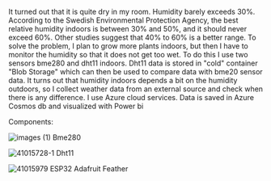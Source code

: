 
It turned out that it is quite dry in my room. Humidity barely exceeds 30%. According to the Swedish Environmental Protection Agency, the best relative humidity indoors is between 30% and 50%, and it should never exceed 60%. Other studies suggest that 40% to 60% is a better range.
To solve the problem, I plan to grow more plants indoors, but then I have to monitor the humidity so that it does not get too wet.
To do this I use two sensors bme280 and dht11 indoors. Dht11 data is stored in "cold" container "Blob Storage" which can then be used to compare data with bme20 sensor data.
It turns out that humidity indoors depends a bit on the humidity outdoors, so I collect weather data from an external source and check when there is any difference.
I use Azure cloud services. Data is saved in Azure Cosmos db and visualized with Power bi


Components:


![images (1)](https://user-images.githubusercontent.com/71280566/163165892-fb6d1ac5-9e0c-4480-a081-ca1d5c0bc943.jpg)  Bme280


![41015728-1](https://user-images.githubusercontent.com/71280566/163166280-6def7d31-2126-42b8-89b2-fe7727a09472.jpg) Dht11


![41015979](https://user-images.githubusercontent.com/71280566/163166335-e1d63906-78bf-4e88-ab65-2e7d22585c75.jpg) ESP32 Adafruit Feather 

